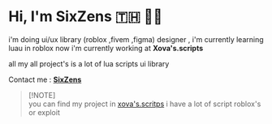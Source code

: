 # Hi, I'm SixZens 🇹🇭 👨‍💻
i'm doing ui/ux library (roblox ,fivem ,figma) designer , i'm currently learning luau in roblox
now i'm currently working at **Xova's.scripts**

all my all project's is a lot of lua scripts ui library

Contact me : <a href="https://discord.com/users/692757513631825940">**SixZens**</a>

> [!NOTE]\
> you can find my project in <a href="https://github.com/SixZensED/xova-s.scripts">xova's.scritps</a> i have a lot of script roblox's or exploit
